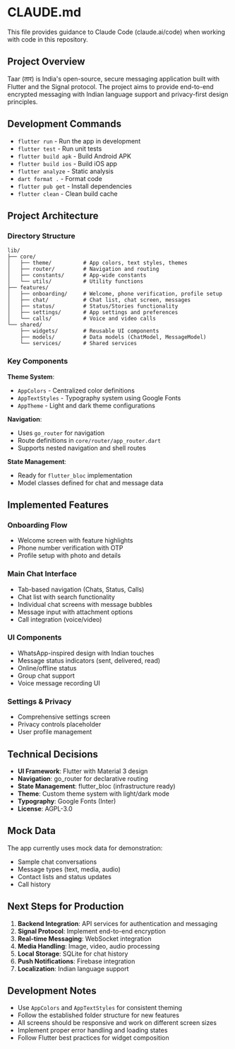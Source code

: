 # CLAUDE.md

This file provides guidance to Claude Code (claude.ai/code) when working with code in this repository.

## Project Overview

Taar (तार) is India's open-source, secure messaging application built with Flutter and the Signal protocol. The project aims to provide end-to-end encrypted messaging with Indian language support and privacy-first design principles.

## Development Commands

- `flutter run` - Run the app in development
- `flutter test` - Run unit tests
- `flutter build apk` - Build Android APK
- `flutter build ios` - Build iOS app
- `flutter analyze` - Static analysis
- `dart format .` - Format code
- `flutter pub get` - Install dependencies
- `flutter clean` - Clean build cache

## Project Architecture

### Directory Structure
```
lib/
├── core/
│   ├── theme/          # App colors, text styles, themes
│   ├── router/         # Navigation and routing
│   ├── constants/      # App-wide constants
│   └── utils/          # Utility functions
├── features/
│   ├── onboarding/     # Welcome, phone verification, profile setup
│   ├── chat/           # Chat list, chat screen, messages
│   ├── status/         # Status/Stories functionality
│   ├── settings/       # App settings and preferences
│   └── calls/          # Voice and video calls
└── shared/
    ├── widgets/        # Reusable UI components
    ├── models/         # Data models (ChatModel, MessageModel)
    └── services/       # Shared services
```

### Key Components

**Theme System**: 
- `AppColors` - Centralized color definitions
- `AppTextStyles` - Typography system using Google Fonts
- `AppTheme` - Light and dark theme configurations

**Navigation**: 
- Uses `go_router` for navigation
- Route definitions in `core/router/app_router.dart`
- Supports nested navigation and shell routes

**State Management**: 
- Ready for `flutter_bloc` implementation
- Model classes defined for chat and message data

## Implemented Features

### Onboarding Flow
- Welcome screen with feature highlights
- Phone number verification with OTP
- Profile setup with photo and details

### Main Chat Interface
- Tab-based navigation (Chats, Status, Calls)
- Chat list with search functionality
- Individual chat screens with message bubbles
- Message input with attachment options
- Call integration (voice/video)

### UI Components
- WhatsApp-inspired design with Indian touches
- Message status indicators (sent, delivered, read)
- Online/offline status
- Group chat support
- Voice message recording UI

### Settings & Privacy
- Comprehensive settings screen
- Privacy controls placeholder
- User profile management

## Technical Decisions

- **UI Framework**: Flutter with Material 3 design
- **Navigation**: go_router for declarative routing
- **State Management**: flutter_bloc (infrastructure ready)
- **Theme**: Custom theme system with light/dark mode
- **Typography**: Google Fonts (Inter)
- **License**: AGPL-3.0

## Mock Data

The app currently uses mock data for demonstration:
- Sample chat conversations
- Message types (text, media, audio)
- Contact lists and status updates
- Call history

## Next Steps for Production

1. **Backend Integration**: API services for authentication and messaging
2. **Signal Protocol**: Implement end-to-end encryption
3. **Real-time Messaging**: WebSocket integration
4. **Media Handling**: Image, video, audio processing
5. **Local Storage**: SQLite for chat history
6. **Push Notifications**: Firebase integration
7. **Localization**: Indian language support

## Development Notes

- Use `AppColors` and `AppTextStyles` for consistent theming
- Follow the established folder structure for new features
- All screens should be responsive and work on different screen sizes
- Implement proper error handling and loading states
- Follow Flutter best practices for widget composition